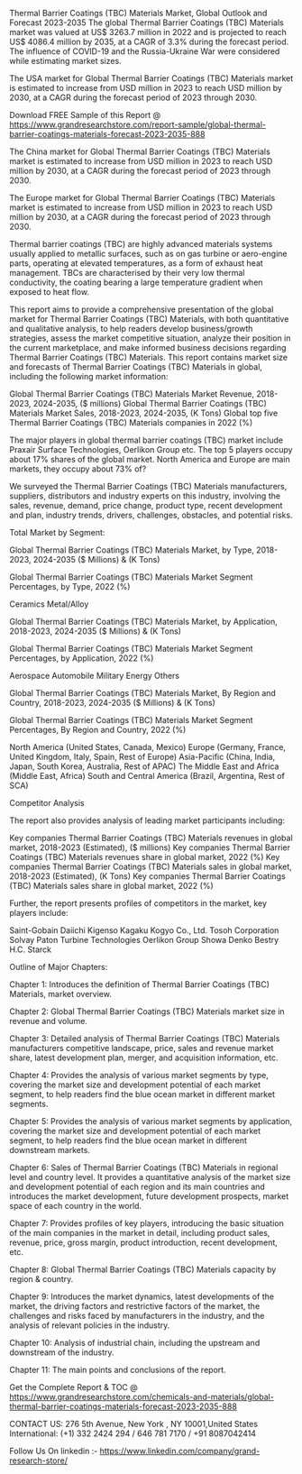 Thermal Barrier Coatings (TBC) Materials Market, Global Outlook and Forecast 2023-2035
The global Thermal Barrier Coatings (TBC) Materials market was valued at US$ 3263.7 million in 2022 and is projected to reach US$ 4086.4 million by 2035, at a CAGR of 3.3% during the forecast period. The influence of COVID-19 and the Russia-Ukraine War were considered while estimating market sizes.

The USA market for Global Thermal Barrier Coatings (TBC) Materials market is estimated to increase from USD million in 2023 to reach USD million by 2030, at a CAGR during the forecast period of 2023 through 2030.

Download FREE Sample of this Report @ https://www.grandresearchstore.com/report-sample/global-thermal-barrier-coatings-materials-forecast-2023-2035-888

The China market for Global Thermal Barrier Coatings (TBC) Materials market is estimated to increase from USD million in 2023 to reach USD million by 2030, at a CAGR during the forecast period of 2023 through 2030.

The Europe market for Global Thermal Barrier Coatings (TBC) Materials market is estimated to increase from USD million in 2023 to reach USD million by 2030, at a CAGR during the forecast period of 2023 through 2030.

Thermal barrier coatings (TBC) are highly advanced materials systems usually applied to metallic surfaces, such as on gas turbine or aero-engine parts, operating at elevated temperatures, as a form of exhaust heat management. TBCs are characterised by their very low thermal conductivity, the coating bearing a large temperature gradient when exposed to heat flow.

This report aims to provide a comprehensive presentation of the global market for Thermal Barrier Coatings (TBC) Materials, with both quantitative and qualitative analysis, to help readers develop business/growth strategies, assess the market competitive situation, analyze their position in the current marketplace, and make informed business decisions regarding Thermal Barrier Coatings (TBC) Materials. This report contains market size and forecasts of Thermal Barrier Coatings (TBC) Materials in global, including the following market information:

Global Thermal Barrier Coatings (TBC) Materials Market Revenue, 2018-2023, 2024-2035, ($ millions)
Global Thermal Barrier Coatings (TBC) Materials Market Sales, 2018-2023, 2024-2035, (K Tons)
Global top five Thermal Barrier Coatings (TBC) Materials companies in 2022 (%)

The major players in global thermal barrier coatings (TBC) market include Praxair Surface Technologies, Oerlikon Group etc. The top 5 players occupy about 17% shares of the global market. North America and Europe are main markets, they occupy about 73% of?

We surveyed the Thermal Barrier Coatings (TBC) Materials manufacturers, suppliers, distributors and industry experts on this industry, involving the sales, revenue, demand, price change, product type, recent development and plan, industry trends, drivers, challenges, obstacles, and potential risks.

Total Market by Segment:

Global Thermal Barrier Coatings (TBC) Materials Market, by Type, 2018-2023, 2024-2035 ($ Millions) & (K Tons)

Global Thermal Barrier Coatings (TBC) Materials Market Segment Percentages, by Type, 2022 (%)

Ceramics
Metal/Alloy

Global Thermal Barrier Coatings (TBC) Materials Market, by Application, 2018-2023, 2024-2035 ($ Millions) & (K Tons)

Global Thermal Barrier Coatings (TBC) Materials Market Segment Percentages, by Application, 2022 (%)

Aerospace
Automobile
Military
Energy
Others

Global Thermal Barrier Coatings (TBC) Materials Market, By Region and Country, 2018-2023, 2024-2035 ($ Millions) & (K Tons)

Global Thermal Barrier Coatings (TBC) Materials Market Segment Percentages, By Region and Country, 2022 (%)

North America (United States, Canada, Mexico)
Europe (Germany, France, United Kingdom, Italy, Spain, Rest of Europe)
Asia-Pacific (China, India, Japan, South Korea, Australia, Rest of APAC)
The Middle East and Africa (Middle East, Africa)
South and Central America (Brazil, Argentina, Rest of SCA)

Competitor Analysis

The report also provides analysis of leading market participants including:

Key companies Thermal Barrier Coatings (TBC) Materials revenues in global market, 2018-2023 (Estimated), ($ millions)
Key companies Thermal Barrier Coatings (TBC) Materials revenues share in global market, 2022 (%)
Key companies Thermal Barrier Coatings (TBC) Materials sales in global market, 2018-2023 (Estimated), (K Tons)
Key companies Thermal Barrier Coatings (TBC) Materials sales share in global market, 2022 (%)

Further, the report presents profiles of competitors in the market, key players include:

Saint-Gobain
Daiichi Kigenso Kagaku Kogyo Co., Ltd.
Tosoh Corporation
Solvay
Paton Turbine Technologies
Oerlikon Group
Showa Denko
Bestry
H.C. Starck

Outline of Major Chapters:

Chapter 1: Introduces the definition of Thermal Barrier Coatings (TBC) Materials, market overview.

Chapter 2: Global Thermal Barrier Coatings (TBC) Materials market size in revenue and volume.

Chapter 3: Detailed analysis of Thermal Barrier Coatings (TBC) Materials manufacturers competitive landscape, price, sales and revenue market share, latest development plan, merger, and acquisition information, etc.

Chapter 4: Provides the analysis of various market segments by type, covering the market size and development potential of each market segment, to help readers find the blue ocean market in different market segments.

Chapter 5: Provides the analysis of various market segments by application, covering the market size and development potential of each market segment, to help readers find the blue ocean market in different downstream markets.

Chapter 6: Sales of Thermal Barrier Coatings (TBC) Materials in regional level and country level. It provides a quantitative analysis of the market size and development potential of each region and its main countries and introduces the market development, future development prospects, market space of each country in the world.

Chapter 7: Provides profiles of key players, introducing the basic situation of the main companies in the market in detail, including product sales, revenue, price, gross margin, product introduction, recent development, etc.

Chapter 8: Global Thermal Barrier Coatings (TBC) Materials capacity by region & country.

Chapter 9: Introduces the market dynamics, latest developments of the market, the driving factors and restrictive factors of the market, the challenges and risks faced by manufacturers in the industry, and the analysis of relevant policies in the industry.

Chapter 10: Analysis of industrial chain, including the upstream and downstream of the industry.

Chapter 11: The main points and conclusions of the report.

Get the Complete Report & TOC @ https://www.grandresearchstore.com/chemicals-and-materials/global-thermal-barrier-coatings-materials-forecast-2023-2035-888

CONTACT US:
276 5th Avenue, New York , NY 10001,United States
International: (+1) 332 2424 294 / 646 781 7170 / +91 8087042414

Follow Us On linkedin :- https://www.linkedin.com/company/grand-research-store/
